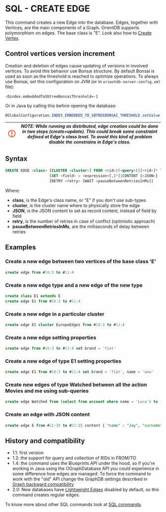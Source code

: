 # SQL - CREATE EDGE

This command creates a new Edge into the database. Edges, together with Vertices, are the main components of a Graph. OrientDB supports polymorphism on edges. The base class is "E". Look also how to [Create Vertex](SQL-Create-Vertex.md).

## Control vertices version increment
Creation and deletion of edges cause updating of versions in involved vertices. To avoid this behavior use Bonsai structure. By default Bonsai is used as soon as the threshold is reached to optimize operations. To always use Bonsai, set this configuration on JVM (or in `orientdb-server-config.xml` file): 

```
-Dindex.embeddedToSbtreeBonsaiThreshold=-1
``` 
Or in Java by calling this before opening the database:

```java
OGlobalConfiguration.INDEX_EMBEDDED_TO_SBTREEBONSAI_THRESHOLD.setValue(-1);
```



| ![NOTE](images/warning.png) | _NOTE: While running as distributed, edge creation could be done in two steps (create+update). This could break some constraint defined at Edge's class level. To avoid this kind of problem disable the constrains in Edge's class._ |
|----|----|

## Syntax

```sql
CREATE EDGE <class> [CLUSTER <cluster>] FROM <rid>|(<query>)|[<rid>]* TO <rid>|(<query>)|[<rid>]*
                    [SET <field> = <expression>[,]*]|CONTENT {<JSON>}
                    [RETRY <retry> [WAIT <pauseBetweenRetriesInMs]]
```

Where:
- **class**, is the Edge's class name, or "E" if you don't use sub-types
- **cluster**, is the cluster name where to physically store the edge
- **JSON**, is the JSON content to set as record content, instead of field by field
- **retry**, is the number of retries in case of conflict (optimistic approach)
- **pauseBetweenRetriesInMs**, are the milliseconds of delay between retries

## Examples

### Create a new edge between two vertices of the base class 'E'

```sql
create edge from #10:3 to #11:4
```

### Create a new edge type and a new edge of the new type

```sql
create class E1 extends E
create edge E1 from #10:3 to #11:4
```

### Create a new edge in a particular cluster

```sql
create edge E1 cluster EuropeEdges from #10:3 to #11:4
```

### Create a new edge setting properties

```sql
create edge from #10:3 to #11:4 set brand = 'fiat'
```

### Create a new edge of type E1 setting properties

```sql
create edge E1 from #10:3 to #11:4 set brand = 'fiat', name = 'wow'
```
### Create new edges of type Watched between all the action Movies and me using sub-queries

```sql
create edge Watched from (select from account where name = 'Luca') to (select from movies where type.name = 'action')
```

### Create an edge with JSON content
```sql
create edge E from #22:33 to #22:55 content { "name" : "Jay", "surname" : "Miner" }
```


## History and compatibility

- 1.1: first version
- 1.2: the support for query and collection of RIDs in FROM/TO
- 1.4: the command uses the Blueprints API under the hood, so if you're working in Java using the OGraphDatabase API you could experience in some difference how edges are managed. To force the command to work with the "old" API change the GraphDB settings described in [Graph backward compatibility](SQL-Alter-Database.md#use-graphdb-created-with-releases-before-14)
- 2.0: New databases have [Lightweight Edges](Lightweight-Edges.md) disabled by default, so this command creates regular edges.


To know more about other SQL commands look at [SQL commands](SQL.md).

